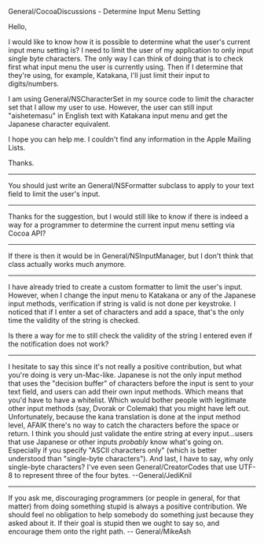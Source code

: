 General/CocoaDiscussions - Determine Input Menu Setting

Hello,

  I would like to know how it is possible to determine what the user's current input menu setting is? I need to limit the user of my application to only input single byte characters. The only way I can think of doing that is to check first what input menu the user is currently using. Then if I determine that they're using, for example, Katakana, I'll just limit their input to digits/numbers.

  I am using General/NSCharacterSet in my source code to limit the character set that I allow my user to use. However, the user can still input "aishetemasu" in English text with Katakana input menu and get the Japanese character equivalent.

  I hope you can help me. I couldn't find any information in the Apple Mailing Lists.

Thanks.

----
You should just write an General/NSFormatter subclass to apply to your text field to limit the user's input.

----
Thanks for the suggestion, but I would still like to know if there is indeed a way for a programmer to determine the current input menu setting via Cocoa API?

----
If there is then it would be in General/NSInputManager, but I don't think that class actually works much anymore.

----
I have already tried to create a custom formatter to limit the user's input. However, when I change the input menu to Katakana or any of the Japanese input methods, verification if string is valid is not done per keystroke. I noticed that if I enter a set of characters and add a space, that's the only time the validity of the string is checked.

  Is there a way for me to still check the validity of the string I entered even if the notification does not work?

----
I hesitate to say this since it's not really a positive contribution, but what you're doing is very un-Mac-like. Japanese is not the only input method that uses the "decision buffer" of characters before the input is sent to your text field, and users can add their own input methods. Which means that you'd have to have a whitelist. Which would bother people with legitimate other input methods (say, Dvorak or Colemak) that you might have left out. Unfortunately, because the kana translation is done at the input method level, AFAIK there's no way to catch the characters before the space or return. I think you should just validate the entire string at every input...users that use Japanese or other inputs *probably* know what's going on. Especially if you specify "ASCII characters only" (which is better understood than "single-byte characters"). And last, I have to say, why only single-byte characters? I've even seen General/CreatorCode<nowiki/>s that use UTF-8 to represent three of the four bytes. --General/JediKnil

----

If you ask me, discouraging programmers (or people in general, for that matter) from doing something stupid is always a positive contribution. We should feel no obligation to help somebody do something just because they asked about it. If their goal is stupid then we ought to say so, and encourage them onto the right path. -- General/MikeAsh